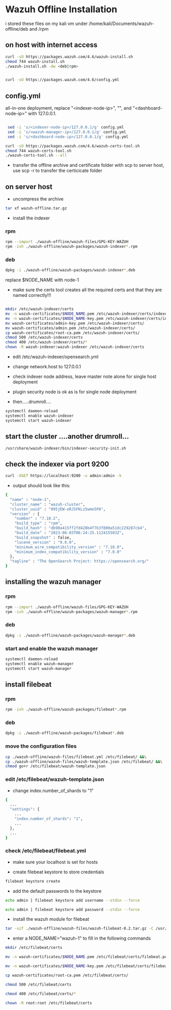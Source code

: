 # Wazuh Offline Installation
i stored these files on my kali vm under /home/kali/Documents/wazuh-offline/deb and /rpm
## on host with internet access
```bash
curl -sO https://packages.wazuh.com/4.6/wazuh-install.sh
chmod 744 wazuh-install.sh
./wazuh-install.sh -dw <deb|rpm>
```

```bash

curl -sO https://packages.wazuh.com/4.6/config.yml

```
## config.yml
all-in-one deployment, replace "\<indexer-node-ip\>", "<wazuh-manager-ip>", and "\<dashboard-node-ip\>" with 127.0.0.1.
```bash

 sed -i 's/<indexer-node-ip>/127.0.0.1/g' config.yml
 sed -i 's/<wazuh-manager-ip>/127.0.0.1/g' config.yml
 sed -i 's/<dashboard-node-ip>/127.0.0.1/g' config.yml
```
```bash
curl -sO https://packages.wazuh.com/4.6/wazuh-certs-tool.sh
chmod 744 wazuh-certs-tool.sh
./wazuh-certs-tool.sh --all
```
- transfer the offline archive and certificate folder with scp to server host, use scp -r to transfer the certicicate folder
## on server host
- uncompress the archive
```bash
tar xf wazuh-offline.tar.gz
```
- install the indexer
### rpm
```bash
rpm --import ./wazuh-offline/wazuh-files/GPG-KEY-WAZUH
rpm -ivh ./wazuh-offline/wazuh-packages/wazuh-indexer*.rpm
```
### deb
```bash
dpkg -i ./wazuh-offline/wazuh-packages/wazuh-indexer*.deb
```

replace $NODE_NAME with node-1
- make sure the certs tool creates all the required certs and that they are named correctly!!!
```bash

mkdir /etc/wazuh-indexer/certs
mv -n wazuh-certificates/$NODE_NAME.pem /etc/wazuh-indexer/certs/indexer.pem
mv -n wazuh-certificates/$NODE_NAME-key.pem /etc/wazuh-indexer/certs/indexer-key.pem
mv wazuh-certificates/admin-key.pem /etc/wazuh-indexer/certs/
mv wazuh-certificates/admin.pem /etc/wazuh-indexer/certs/
cp wazuh-certificates/root-ca.pem /etc/wazuh-indexer/certs/
chmod 500 /etc/wazuh-indexer/certs
chmod 400 /etc/wazuh-indexer/certs/*
chown -R wazuh-indexer:wazuh-indexer /etc/wazuh-indexer/certs
```
- edit /etc/wazuh-indexer/opensearch.yml
- change network.host to 127.0.0.1

- check indexer node address, leave master note alone for single host deployment

- plugin security node is ok as is for single node deployment
- then.....drumroll....
```bash
systemctl daemon-reload
systemctl enable wazuh-indexer
systemctl start wazuh-indexer
```

## start the cluster ....another drumroll...
```bash
/usr/share/wazuh-indexer/bin/indexer-security-init.sh
```
## check the indexer via port 9200
```bash
curl -XGET https://localhost:9200 -u admin:admin -k
```
- output should look like this:
```bash
{
  "name" : "node-1",
  "cluster_name" : "wazuh-cluster",
  "cluster_uuid" : "095jEW-oRJSFKLz5wmo5PA",
  "version" : {
    "number" : "7.10.2",
    "build_type" : "rpm",
    "build_hash" : "db90a415ff2fd428b4f7b3f800a51dc229287cb4",
    "build_date" : "2023-06-03T06:24:25.112415503Z",
    "build_snapshot" : false,
    "lucene_version" : "9.6.0",
    "minimum_wire_compatibility_version" : "7.10.0",
    "minimum_index_compatibility_version" : "7.0.0"
  },
  "tagline" : "The OpenSearch Project: https://opensearch.org/"
}
```

## installing the wazuh manager
### rpm
```bash
rpm --import ./wazuh-offline/wazuh-files/GPG-KEY-WAZUH
rpm -ivh ./wazuh-offline/wazuh-packages/wazuh-manager*.rpm
```
### deb
```bash
dpkg -i ./wazuh-offline/wazuh-packages/wazuh-manager*.deb
```
### start and enable the wazuh manager
```bash
systemctl daemon-reload
systemctl enable wazuh-manager
systemctl start wazuh-manager
```

## install filebeat
### rpm
```bash
rpm -ivh ./wazuh-offline/wazuh-packages/filebeat*.rpm
```
### deb
```bash
dpkg -i ./wazuh-offline/wazuh-packages/filebeat*.deb
```
### move the configuration files
```bash
cp ./wazuh-offline/wazuh-files/filebeat.yml /etc/filebeat/ &&\
cp ./wazuh-offline/wazuh-files/wazuh-template.json /etc/filebeat/ &&\
chmod go+r /etc/filebeat/wazuh-template.json
```
### edit /etc/filebeat/wazuh-template.json 
- change index.number_of_shards to "1"
```bash
{
  ...
  "settings": {
    ...
    "index.number_of_shards": "1",
    ...
  },
  ...
}
```

### check /etc/filebeat/filebeat.yml 
- make sure your localhost is set for hosts

- create filebeat keystore to store credentials
```bash
filebeat keystore create
```
- add the default passwords to the keystore
```bash
echo admin | filebeat keystore add username --stdin --force

echo admin | filebeat keystore add password --stdin --force
```

- install the wazuh module for filebeat
```bash
tar -xzf ./wazuh-offline/wazuh-files/wazuh-filebeat-0.2.tar.gz -C /usr/share/filebeat/module
```
- enter a NODE_NAME="wazuh-1" to fill in the following commands
```bash
mkdir /etc/filebeat/certs

mv -n wazuh-certificates/$NODE_NAME.pem /etc/filebeat/certs/filebeat.pem

mv -n wazuh-certificates/$NODE_NAME-key.pem /etc/filebeat/certs/filebeat-key.pem

cp wazuh-certificates/root-ca.pem /etc/filebeat/certs/

chmod 500 /etc/filebeat/certs

chmod 400 /etc/filebeat/certs/*

chown -R root:root /etc/filebeat/certs
```



